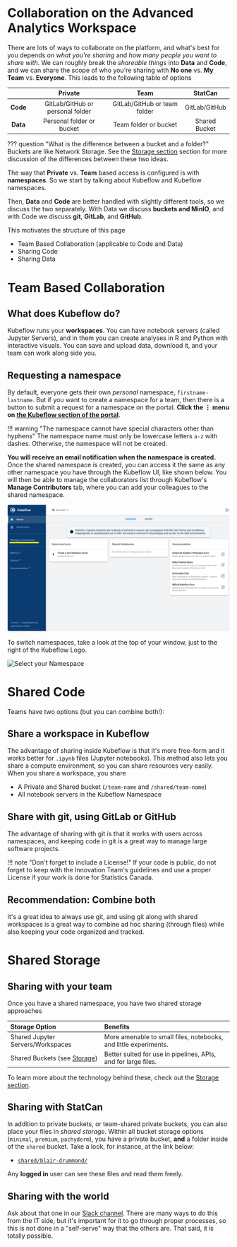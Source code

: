 # Collaboration on the Advanced Analytics Workspace

There are lots of ways to collaborate on the platform, and what's best for you
depends on _what you're sharing_ and _how many people you want to share with_.
We can roughly break the _shareable things_ into **Data** and **Code**, and we
can share the scope of who you're sharing with **No one** vs. **My Team** vs.
**Everyone**. This leads to the following table of options

|          |           **Private**            |           **Team**           |  **StatCan**  |
| :------: | :------------------------------: | :--------------------------: | :-----------: |
| **Code** | GitLab/GitHub or personal folder | GitLab/GitHub or team folder | GitLab/GitHub |
| **Data** |    Personal folder or bucket     |    Team folder or bucket     | Shared Bucket |

<!-- prettier-ignore -->
??? question "What is the difference between a bucket and a folder?"
    Buckets are like Network Storage. See the [Storage section](./Storage.md)
    section for more discussion of the differences between these two ideas.

The way that **Private** vs. **Team** based access is configured is with
**namespaces**. So we start by talking about Kubeflow and Kubeflow namespaces.

Then, **Data** and **Code** are better handled with slightly different tools, so
we discuss the two separately. With Data we discuss **buckets and MinIO**, and
with Code we discuss **git**, **GitLab**, and **GitHub**.

This motivates the structure of this page

- Team Based Collaboration (applicable to Code and Data)
- Sharing Code
- Sharing Data

# Team Based Collaboration

## What does Kubeflow do?

Kubeflow runs your **workspaces**. You can have notebook servers (called Jupyter
Servers), and in them you can create analyses in R and Python with interactive
visuals. You can save and upload data, download it, and your team can work along
side you.

## Requesting a namespace

By default, everyone gets their own _personal_ namespace, `firstname-lastname`.
But if you want to create a namespace for a team, then there is a button to
submit a request for a namespace on the portal. **Click the &#8942; menu on
[the Kubeflow section of the portal](https://portal.covid.cloud.statcan.ca/#kubeflow)**.

<!-- prettier-ignore -->
!!! warning "The namespace cannot have special characters other than hyphens"
    The namespace name must only be lowercase letters `a-z` with dashes. Otherwise,
    the namespace will not be created.

**You will receive an email notification when the namespace is created.** Once
the shared namespace is created, you can access it the same as any other
namespace you have through the Kubeflow UI, like shown below. You will then be
able to manage the collaborators list through Kubeflow's **Manage Contributors**
tab, where you can add your colleagues to the shared namespace.

![Contributors Menu](images/kubeflow_contributors.png)

To switch namespaces, take a look at the top of your window, just to the right
of the Kubeflow Logo.

![Select your Namespace](images/kubeflow_manage_contributors.png)

# Shared Code

Teams have two options (but you can combine both!):

## Share a workspace in Kubeflow

The advantage of sharing inside Kubeflow is that it's more free-form and it
works better for `.ipynb` files (Jupyter notebooks). This method also lets you
share a compute environment, so you can share resources very easily. When you
share a workspace, you share

- A Private and Shared bucket (`/team-name` and `/shared/team-name`)
- All notebook servers in the Kubeflow Namespace

## Share with git, using GitLab or GitHub

The advantage of sharing with git is that it works with users across namespaces,
and keeping code in git is a great way to manage large software projects.

<!-- prettier-ignore -->
!!! note "Don't forget to include a License!"
    If your code is public, do not forget to keep with the Innovation Team's
    guidelines and use a proper License if your work is done for Statistics
    Canada.

## Recommendation: Combine both

It's a great idea to always use git, and using git along with shared workspaces
is a great way to combine ad hoc sharing (through files) while also keeping your
code organized and tracked.

# Shared Storage

## Sharing with your team

Once you have a shared namespace, you have two shared storage approaches

| Storage Option                               | Benefits                                                         |
| :------------------------------------------- | :--------------------------------------------------------------- |
| Shared Jupyter Servers/Workspaces            | More amenable to small files, notebooks, and little experiments. |
| Shared Buckets (see [Storage](./Storage.md)) | Better suited for use in pipelines, APIs, and for large files.   |

To learn more about the technology behind these, check out the
[Storage section](./Storage.md).

## Sharing with StatCan

In addition to private buckets, or team-shared private buckets, you can also
place your files in _shared storage_. Within all bucket storage options
(`minimal`, `premium`, `pachyderm`), you have a private bucket, **and** a folder
inside of the `shared` bucket. Take a look, for instance, at the link below:

- [`shared/blair-drummond/`](https://minimal-tenant1-minio.covid.cloud.statcan.ca/minio/shared/blair-drummond/)

Any **logged in** user can see these files and read them freely.

## Sharing with the world

Ask about that one in our [Slack channel](https://statcan-aaw.slack.com). There
are many ways to do this from the IT side, but it's important for it to go
through proper processes, so this is not done in a "self-serve" way that the
others are. That said, it is totally possible.
